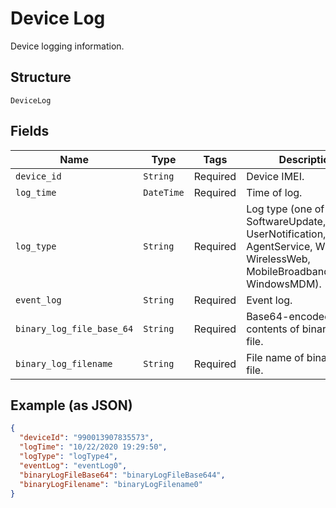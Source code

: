 
# Device Log

Device logging information.

## Structure

`DeviceLog`

## Fields

| Name | Type | Tags | Description |
|  --- | --- | --- | --- |
| `device_id` | `String` | Required | Device IMEI. |
| `log_time` | `DateTime` | Required | Time of log. |
| `log_type` | `String` | Required | Log type (one of SoftwareUpdate, Event, UserNotification, AgentService, Wireless, WirelessWeb, MobileBroadbandModem, WindowsMDM). |
| `event_log` | `String` | Required | Event log. |
| `binary_log_file_base_64` | `String` | Required | Base64-encoded contents of binary log file. |
| `binary_log_filename` | `String` | Required | File name of binary log file. |

## Example (as JSON)

```json
{
  "deviceId": "990013907835573",
  "logTime": "10/22/2020 19:29:50",
  "logType": "logType4",
  "eventLog": "eventLog0",
  "binaryLogFileBase64": "binaryLogFileBase644",
  "binaryLogFilename": "binaryLogFilename0"
}
```

